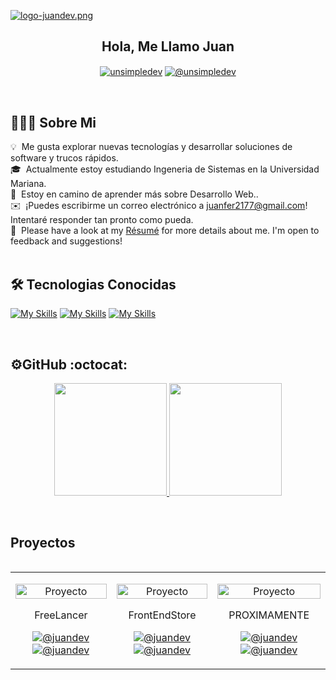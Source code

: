 [![logo-juandev.png](https://i.postimg.cc/7Pndyv3v/logo-juandev.png)](https://postimg.cc/w330hG4F)
<div align="center">
<h2>Hola, Me Llamo Juan</h2>

<a href="https://linkedin.com/in/juanfer" target="blank"><img align="center" src="https://img.shields.io/badge/LinkedIn-0077B5?style=for-the-badge&logo=linkedin&logoColor=white" alt="unsimpledev"/></a>
<a href = "juanfer2177@gmail.com" target="blank"><img align="center" src="https://img.shields.io/badge/Gmail-D14836?style=for-the-badge&logo=gmail&logoColor=white" alt="@unsimpledev"  /></a>
</div>
<br>
 
<h2>👨🏻‍💻 Sobre Mi</h2>

💡 &nbsp;Me gusta explorar nuevas tecnologías y desarrollar soluciones de software y trucos rápidos.\
🎓 &nbsp;Actualmente estoy estudiando Ingeneria de Sistemas en la Universidad Mariana.\
🌱 &nbsp;Estoy en camino de aprender más sobre Desarrollo Web..\
✉️ &nbsp;¡Puedes escribirme un correo electrónico a juanfer2177@gmail.com! Intentaré responder tan pronto como pueda.\
📄 &nbsp;Please have a look at my [Résumé](https://www.adityavsingh.com/resume.html) for more details about me. I'm open to feedback and suggestions!
<br><br>


<h2> 🛠 Tecnologias Conocidas</h2>

[![My Skills](https://skillicons.dev/icons?i=html,css,js&perline=3)](https://skillicons.dev)
[![My Skills](https://skillicons.dev/icons?i=java,git,github&perline=3)](https://skillicons.dev)
[![My Skills](https://skillicons.dev/icons?i=mysql,php&perline=3)](https://skillicons.dev)

<br>

<h2>⚙️GitHub :octocat:</h2>
<p align="center">
<a href="https://github.com/juanfer217">
  <img height="180em" src="https://github-readme-stats-eight-theta.vercel.app/api?username=juanfer217&show_icons=true&theme=algolia&include_all_commits=true&count_private=true"/>
  <img height="180em" src="https://github-readme-stats-eight-theta.vercel.app/api/top-langs/?username=juanfer217&layout=compact&langs_count=8&theme=algolia"/>
</a>
</p>
<br>

<h2>Proyectos</h2>
<table align="left" >
<tr border="none">
  <td width="25%" align="center">
    <p align="center">
     <a href="https://freelancer-juandev.netlify.app/" title="Go to Source">
        <img align="center" width=100% src="https://i.postimg.cc/7LCrxBx3/Freelancer.png"   alt="Proyecto" /></a>
      </p>
    <p align="center">FreeLancer</p>
    <p align="center">
        <a href="https://freelancer-juandev.netlify.app/" target="blank"><img align="center" src="https://img.shields.io/badge/Sitio-FF0000?style=for-the-badge&logoColor=white" alt="@juandev" /></a>
      <a href="https://github.com/juanfer217/Freelancer" target="blank"><img align="center" src="https://img.shields.io/badge/GitHub-100000?style=for-the-badge&logo=github&logoColor=white" alt="@juandev"/></a>
    </p>       
</td>
<td width="25%" align="center">
    <p align="center">
     <a href="https://frontendstore-juandev.netlify.app/" title="Go to Source">
        <img align="center" width=100% src="https://i.postimg.cc/kGqHtwdh/Fron-End-Store.png"   alt="Proyecto" /></a>
      </p>
  <p align="center" >FrontEndStore</p>
    <p align="center">
        <a href="https://frontendstore-juandev.netlify.app/" target="blank"><img align="center" src="https://img.shields.io/badge/Sitio-FF0000?style=for-the-badge&logoColor=white" alt="@juandev" /></a>
      <a href="https://github.com/juanfer217/FrontEndStore" target="blank"><img align="center" src="https://img.shields.io/badge/GitHub-100000?style=for-the-badge&logo=github&logoColor=white" alt="@juandev" /></a>
    </p>       
</td>
  
  <td width="25%" align="center">
    <p align="center">
     <a href="#" title="Go to Source">
        <img align="center" width=100% src="https://raw.githubusercontent.com/unsimpledev/unsimpledev/main/assets/chatgptapp.webp"   alt="Proyecto" /></a>
      </p>
    <p align="center" >PROXIMAMENTE</p>
    <p align="center">
        <a href="#" target="blank"><img align="center" src="https://img.shields.io/badge/Sitio-FF0000?style=for-the-badge&logoColor=white" alt="@juandev" /></a>
      <a href="https://github.com/juanfer217/" target="blank"><img align="center" src="https://img.shields.io/badge/GitHub-100000?style=for-the-badge&logo=github&logoColor=white" alt="@juandev" /></a>
    </p>       
</td>

</tr>
</table>

